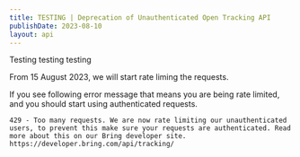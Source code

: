 ```yaml
---
title: TESTING | Deprecation of Unauthenticated Open Tracking API
publishDate: 2023-08-10
layout: api
---
```


Testing testing testing

From 15 August 2023, we will start rate liming the requests.

If you see following error message that means you are being rate limited, and you should start using authenticated requests.

``429 - Too many requests. We are now rate limiting our unauthenticated users, to prevent this make sure your requests are authenticated. Read more about this on our Bring developer site. https://developer.bring.com/api/tracking/``
